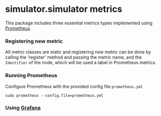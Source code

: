 # simulator.simulator metrics

This package includes three essential metrics types
implemented using [Prometheus](https://prometheus.io/).

### Registering new metric
All metric classes are static and registering new metric
can be done by calling the 'register' method and passing 
the metric name, and the `Identifier` of the node, which will be used
a label in Prometheus metrics. 

### Running Prometheus
Configure Prometheus with the provided config file `prometheus.yml`
```
sudo prometheus --config.file=prometheus.yml
```

### Using [Grafana](https://grafana.com/)
